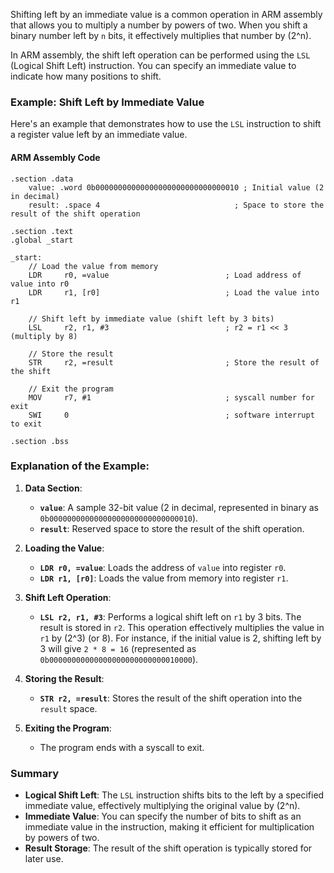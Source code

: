 Shifting left by an immediate value is a common operation in ARM assembly that allows you to multiply a number by powers of two. When you shift a binary number left by `n` bits, it effectively multiplies that number by \(2^n\). 

In ARM assembly, the shift left operation can be performed using the `LSL` (Logical Shift Left) instruction. You can specify an immediate value to indicate how many positions to shift.

### Example: Shift Left by Immediate Value

Here's an example that demonstrates how to use the `LSL` instruction to shift a register value left by an immediate value.

#### ARM Assembly Code

```assembly
.section .data
    value: .word 0b00000000000000000000000000000010 ; Initial value (2 in decimal)
    result: .space 4                              ; Space to store the result of the shift operation

.section .text
.global _start

_start:
    // Load the value from memory
    LDR     r0, =value                          ; Load address of value into r0
    LDR     r1, [r0]                            ; Load the value into r1

    // Shift left by immediate value (shift left by 3 bits)
    LSL     r2, r1, #3                          ; r2 = r1 << 3 (multiply by 8)

    // Store the result
    STR     r2, =result                         ; Store the result of the shift

    // Exit the program
    MOV     r7, #1                              ; syscall number for exit
    SWI     0                                   ; software interrupt to exit

.section .bss
```

### Explanation of the Example:

1. **Data Section**:
   - **`value`**: A sample 32-bit value (2 in decimal, represented in binary as `0b00000000000000000000000000000010`).
   - **`result`**: Reserved space to store the result of the shift operation.

2. **Loading the Value**:
   - **`LDR r0, =value`**: Loads the address of `value` into register `r0`.
   - **`LDR r1, [r0]`**: Loads the value from memory into register `r1`.

3. **Shift Left Operation**:
   - **`LSL r2, r1, #3`**: Performs a logical shift left on `r1` by 3 bits. The result is stored in `r2`. This operation effectively multiplies the value in `r1` by \(2^3\) (or 8). For instance, if the initial value is 2, shifting left by 3 will give `2 * 8 = 16` (represented as `0b00000000000000000000000000010000`).

4. **Storing the Result**:
   - **`STR r2, =result`**: Stores the result of the shift operation into the `result` space.

5. **Exiting the Program**:
   - The program ends with a syscall to exit.

### Summary

- **Logical Shift Left**: The `LSL` instruction shifts bits to the left by a specified immediate value, effectively multiplying the original value by \(2^n\).
- **Immediate Value**: You can specify the number of bits to shift as an immediate value in the instruction, making it efficient for multiplication by powers of two.
- **Result Storage**: The result of the shift operation is typically stored for later use.
